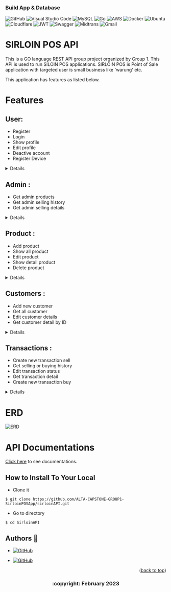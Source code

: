 
### Build App & Database

![GitHub](https://img.shields.io/badge/github-%23121011.svg?style=for-the-badge&logo=github&logoColor=white)
![Visual Studio Code](https://img.shields.io/badge/Visual%20Studio%20Code-0078d7.svg?style=for-the-badge&logo=visual-studio-code&logoColor=white)
![MySQL](https://img.shields.io/badge/mysql-%2300f.svg?style=for-the-badge&logo=mysql&logoColor=white)
![Go](https://img.shields.io/badge/go-%2300ADD8.svg?style=for-the-badge&logo=go&logoColor=white)
![AWS](https://img.shields.io/badge/Amazon_AWS-232F3E?style=for-the-badge&logo=amazon-aws&logoColor=white)
![Docker](https://img.shields.io/badge/docker-%230db7ed.svg?style=for-the-badge&logo=docker&logoColor=white)
![Ubuntu](https://img.shields.io/badge/Ubuntu-E95420?style=for-the-badge&logo=ubuntu&logoColor=white)
![Cloudflare](https://img.shields.io/badge/Cloudflare-F38020?style=for-the-badge&logo=Cloudflare&logoColor=white)
![JWT](https://img.shields.io/badge/JWT-black?style=for-the-badge&logo=JSON%20web%20tokens)
![Swagger](https://img.shields.io/badge/-Swagger-%23Clojure?style=for-the-badge&logo=swagger&logoColor=white)
![Midtrans](https://img.shields.io/badge/Midtrans-FF6C37?style=for-the-badge&logo=midtrans&logoColor=white)
![Gmail](https://img.shields.io/badge/Gmail-D14836?style=for-the-badge&logo=gmail&logoColor=white)

# SIRLOIN POS API

This is a GO language REST API group project organized by Group 1. This API is used to run SILOIN POS applications. SIRLOIN POS is Point of Sale application with targeted user is small business like 'warung' etc.

This application has features as listed below. 


# Features
## User:
- Register
- Login
- Show profile
- Edit profile
- Deactive account
- Register Device

<div>

<details>

| Feature User | Endpoint | Param | JWT Token | Function |
| --- | --- | --- | --- | --- |
| POST | /register | - | NO | Register new users (tenant). |
| POST | /login  | - | NO | Log in into tenant account.  |
| GET | /users | - | YES | Get tenant information details. |
| PUT | /users | - | YES | Edit tenant details. |
| DELETE | /users | - | YES | Delete/deactive account. |
| POST | /register_device | - | YES | Register device token for notification. |

</details>

<div>

## Admin :
- Get admin products
- Get admin selling history
- Get admin selling details

<div>

<details>

| Feature Product | Endpoint | Param | JWT Token | Function |
| --- | --- | --- | --- | --- |
| GET | /products/admin | - | YES | Get admin products. |
| GET | /transactions/admin  | - | YES | Get admin selling history.  |
| GET | /transactions/{transaction_id}/admin | TRANSACTION ID | YES | Get admin selling details. |

</details>

</div>

## Product :
- Add product
- Show all product
- Edit product
- Show detail product
- Delete product

<div>

<details>

| Feature Product | Endpoint | Param | JWT Token | Function |
| --- | --- | --- | --- | --- |
| POST | /products | - | YES | Add new product for user and admin. |
| GET | /products  | - | YES | Get all tenant products.  |
| PUT | /products | PRODUCT ID | YES | Edit tenant and admin product. |
| GET | /products | PRODUCT ID | YES | Get product details for tenant and admin. |
| DELETE | /products | PRODUCT ID | YES | Delete product for tenant and admin. |

</details>

</div>

## Customers :
- Add new customer
- Get all customer
- Edit customer details
- Get customer detail by ID

<div>

<details>

| Feature Cart | Endpoint | Param | JWT Token | Function |
| --- | --- | --- | --- | --- |
| POST | /customers | - | YES | Register new customer. |
| GET | /customers  | - | YES | Get all tenant customers.  |
| PUT | /customers | CUSTOMER ID | YES | Edit customer detail. |
| GET | /customers  | CUSTOMER ID | YES | Get customer detail by ID.  |

</details>

</div>

## Transactions :
- Create new transaction sell
- Get selling or buying history
- Edit transaction status
- Get transaction detail
- Create new transaction buy

<div>

<details>

| Feature Cart | Endpoint | Param | JWT Token | Function |
| --- | --- | --- | --- | --- |
| POST | /transactions | - | YES | Create new selling transaction. |
| GET | /transactions  | - | YES | Get buying or selling history depends on query param.  |
| PUT | /transactions | TRANSACTION ID | YES | Edit transaction status. |
| GET | /transactions | TRANSACTION ID | YES |  GET transaction details. |
| POST | /transactions | TRANSACTION ID | YES | Create new buying transaction
</details>

</div>


# ERD
![ERD](https://mediasosial.s3.ap-southeast-1.amazonaws.com/Sirloin.drawio.png "ERD")

# API Documentations

[Click here](https://app.swaggerhub.com/apis-docs/CAPSTONE-Group1/sirloinPOSAPI/1.0.0) to see documentations.


## How to Install To Your Local

- Clone it

```
$ git clone https://github.com/ALTA-CAPSTONE-GROUP1-SirloinPOSApp/sirloinAPI.git
```

- Go to directory

```
$ cd SirloinAPI
```
## Authors 👑
-  [![GitHub](https://img.shields.io/badge/ari-muhammad-%23121011.svg?style=for-the-badge&logo=github&logoColor=white)](https://github.com/amrizal94)

-  [![GitHub](https://img.shields.io/badge/fauzan-putra-%23121011.svg?style=for-the-badge&logo=github&logoColor=white)](https://github.com/mfauzanptra)


 <p align="right">(<a href="#top">back to top</a>)</p>
<h3>
<p align="center">:copyright: February 2023 </p>
</h3>
<!-- end -->
<!-- comment -->
